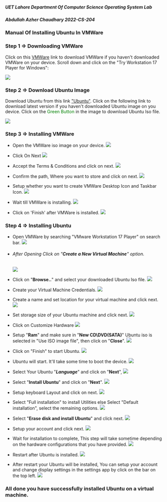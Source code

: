 ##### UET Lahore Department Of Computer Science Operating System Lab

##### Abdullah Azher Chaudhary 2022-CS-204

### Manual Of Installing Ubuntu In VMWare

### Step 1 => Downloading VMWare

Click on this [VMWare](https://www.vmware.com/products/workstation-player/workstation-player-evaluation.html "VMWare Download Link") link to download VMWare if you haven't downloaded VMWare on your device.
Scroll down and click on the "Try Workstation 17 Player for Windows":

![](Images/1.png)

### Step 2 => Download Ubuntu Image

Download Ubuntu from this link ["Ubuntu"](https://ubuntu.com/download/desktop "Ubuntu download Link"). Click on the following link to download latest version if you haven't downloaded Ubuntu image on you device. Click on the <span style="color:green;">Green Button</span> in the image to download Ubuntu Iso file.

![](Images/2.png)

### Step 3 => Installing VMWare

- Open the VMWare iso image on your device.
  ![](Images\3.png)

- Click On Next
  ![](Images/4.png)

- Accept the Terms & Conditions and click on next.
  ![](Images\5.png)

- Confirm the path, Where you want to store and click on next.
  ![](Images\6.png)

- Setup whether you want to create VMWare Desktop Icon and Taskbar Icon.
  ![](Images\7.png)

- Wait till VMWare is installing.
  ![](Images\8.png)
- Click on 'Finish' after VMWare is installed.
  ![](Images\9.png)

### Step 4 => Installing Ubuntu

- Open VMWare by searching "VMware Workstation 17 Player" on search bar.
  ![](Images/10.png)

- ###### After Opening Click on "**Create a New Virtual Machine**" option.

  ![](Images/11.png)

- Click on "**Browse..**" and select your downloaded Ubuntu Iso file.
  ![](Images/12.png)

- Create your Virtual Machine Credentials.
  ![](Images/13.png)

- Create a name and set location for your virtual machine and click next.
  ![](Images/14.png)

- Set storage size of your Ubuntu machine and click next.
  ![](Images/15.png)

- Click on Customize Hardware
  ![](Images/16.png)

- Setup "**Ram**" and make sure in "**New CD\DVD(SATA)**" Ubuntu iso is selected in "Use ISO image file", then click on "**Close**".
  ![](Images/17.png)
- Click on "Finish" to start Ubuntu.
  ![](Images/19.png)

- Ubuntu will start. It'll take some time to boot the device.
  ![](Images/20.png)
- Select Your Ubuntu "**_Language_**" and click on "**Next**",
  ![](Images/22.png)

- Select "**Install Ubuntu**" and click on "**Next**".
  ![](Images/23.png)

- Setup keyboard Layout and click on next.
  ![](Images/24.png)

- Select "Full installation" to install Utilities else Select "Default installation", select the remaining options. ![](Images/25.png)

- Select "**Erase disk and install Ubuntu**" and click next.
  ![](Images/26.png)

- Setup your account and click next.
  ![](Images/27.png)

- Wait for installation to complete, This step will take sometime depending on the hardware configurations that you have provided.
  ![](Images/28.png)

- Restart after Ubuntu is installed.
  ![](Images/29.png)

- After restart your Ubuntu will be installed, You can setup your account and change display settings in the settings app by click on the bar on the top left. ![](Images/30.png)

### All done you have successfully installed Ubuntu on a virtual machine.
